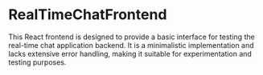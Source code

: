 # RealTimeChatFrontend
 
This React frontend is designed to provide a basic interface for testing the real-time chat application backend. It is a minimalistic implementation and lacks extensive error handling, making it suitable for experimentation and testing purposes.
